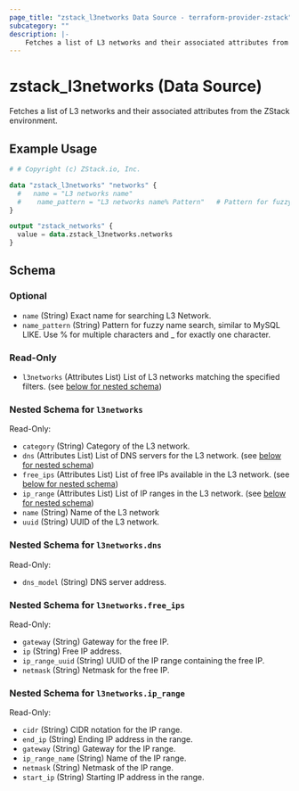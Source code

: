 ```yaml
---
page_title: "zstack_l3networks Data Source - terraform-provider-zstack"
subcategory: ""
description: |-
    Fetches a list of L3 networks and their associated attributes from the ZStack environment.
---
```


# zstack_l3networks (Data Source)

Fetches a list of L3 networks and their associated attributes from the ZStack environment.

## Example Usage

```terraform
# # Copyright (c) ZStack.io, Inc.

data "zstack_l3networks" "networks" {
  #   name = "L3 networks name"
  #    name_pattern = "L3 networks name% Pattern"   # Pattern for fuzzy name search, similar to MySQL LIKE. Use % for multiple characters and _ for exactly one character.
}

output "zstack_networks" {
  value = data.zstack_l3networks.networks
}
```

<!-- schema generated by tfplugindocs -->
## Schema

### Optional

- `name` (String) Exact name for searching L3 Network.
- `name_pattern` (String) Pattern for fuzzy name search, similar to MySQL LIKE. Use % for multiple characters and _ for exactly one character.

### Read-Only

- `l3networks` (Attributes List) List of L3 networks matching the specified filters. (see [below for nested schema](#nestedatt--l3networks))

<a id="nestedatt--l3networks"></a>
### Nested Schema for `l3networks`

Read-Only:

- `category` (String) Category of the L3 network.
- `dns` (Attributes List) List of DNS servers for the L3 network. (see [below for nested schema](#nestedatt--l3networks--dns))
- `free_ips` (Attributes List) List of free IPs available in the L3 network. (see [below for nested schema](#nestedatt--l3networks--free_ips))
- `ip_range` (Attributes List) List of IP ranges in the L3 network. (see [below for nested schema](#nestedatt--l3networks--ip_range))
- `name` (String) Name of the L3 network
- `uuid` (String) UUID of the L3 network.

<a id="nestedatt--l3networks--dns"></a>
### Nested Schema for `l3networks.dns`

Read-Only:

- `dns_model` (String) DNS server address.


<a id="nestedatt--l3networks--free_ips"></a>
### Nested Schema for `l3networks.free_ips`

Read-Only:

- `gateway` (String) Gateway for the free IP.
- `ip` (String) Free IP address.
- `ip_range_uuid` (String) UUID of the IP range containing the free IP.
- `netmask` (String) Netmask for the free IP.


<a id="nestedatt--l3networks--ip_range"></a>
### Nested Schema for `l3networks.ip_range`

Read-Only:

- `cidr` (String) CIDR notation for the IP range.
- `end_ip` (String) Ending IP address in the range.
- `gateway` (String) Gateway for the IP range.
- `ip_range_name` (String) Name of the IP range.
- `netmask` (String) Netmask of the IP range.
- `start_ip` (String) Starting IP address in the range.




